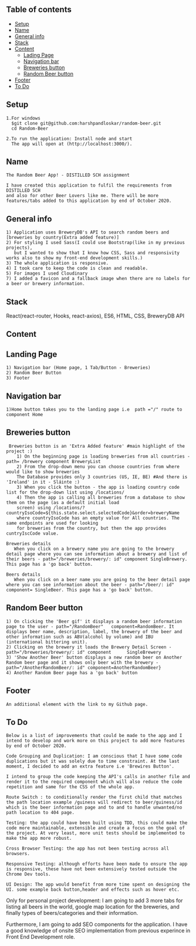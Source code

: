 ## Table of contents

- [Setup](#setup)
- [Name](#name)
- [General info](#general-info)
- [Stack](#stack)
- [Content](#content)
  - [Lading Page](#landing-page)
  - [Navigation bar](#navigation-bar)
  - [Breweries button](#breweries-button)
  - [Random Beer button](#Random-beer-button)
- [Footer](#footer)
- [To Do](#to-do)

## Setup

    1.For windows
      $git clone git@github.com:harshpandloskar/random-beer.git
      cd Random-Beer

    2.To run the application: Install node and start
      The app will open at (http://localhost:3000/).

## Name

    The Random Beer App! - DISTILLED SCH assignment

    I have created this application to fulfil the requirements from DISTILLED SCH
    and also for other Beer Lovers like me. There will be more features/tabs added to this application by end of October 2020.

## General info

    1) Application uses BreweryDB's API to search random beers and [breweries by country(Extra added feature)]
    2) For styling I used Sass(I could use Bootstrap(like in my previous projects),
       but I wanted to show that I know how CSS, Sass and responsivity works also to show my front-end development skills.)
    3) The whole application is responsive.
    4) I took care to keep the code is clean and readable.
    5) For images I used Cloudinary
    7) I added a favicon and a fallback image when there are no labels for a beer or brewery information.

## Stack

React(react-router, Hooks, react-axios), ES6, HTML, CSS, BreweryDB API

## Content

## Landing Page

    1) Navigation bar (Home page, 1 Tab/Button - Breweries)
    2) Random Beer Button
    3) Footer

## Navigation bar

    1)Home button takes you to the landing page i.e  path ="/" route to component Home

## Breweries button

     Breweries button is an 'Extra Added feature' #main highlight of the project :)
        1) On the beginning page is loading breweries from all countries - path= /brewery component BreweryList
        2) From the drop-down menu you can choose countries from where would like to show breweries
        The Database provides only 3 countries (US, IE, BE) #And there is 'Ireland' in it - Sláinte :)
        3) When you click the button - the app is loading country code list for the drop-down list using /locations/
        4) Then the app is calling all breweries from a database to show them on the page (as a default initial load
        screen) using /locations/?countryIsoCode=${this.state.select.selectedCode}&order=breweryName
        where countryIsoCode has an empty value for All countries. The same endpoints are used for looking
        for breweries from the country, but then the app provides cuntryIscCode value.

    Breweries details
       When you click on a brewery name you are going to the brewery detail page where you can see information about a brewery and list of their beers - path="/breweries/brewery/: id" component SingleBrewery. This page has a 'go back' button.

    Beers details
       When you click on a beer name you are going to the beer detail page where you can see information about the beer - path="/beer/: id" component= SingleBeer. This page has a 'go back' button.

## Random Beer button

    1) On clicking the 'Beer gif' it displays a random beer information page to the user - path="/RandomBeer"   component=RandomBeer. It displays beer name, description, label, the brewery of the beer and other information such as ABV(alcohol by volume) and IBU (international bittering unit).
    2) Clicking on the brewery it loads the Brewery Detail Screen - path="/breweries/brewery/: id" component      SingleBrewery
    3) 'Show Another Beer' button displays a new random beer on Another Random beer page and it shows only beer with the brewery - path="/AnotherRandomBeer/: id" component=AnotherRandomBeer}
    4) Another Random Beer page has a 'go back' button

## Footer

    An additional element with the link to my Github page.

## To Do

    Below is a list of improvements that could be made to the app and I intend to develop and work more on this project to add more features by end of October 2020.

    Code Grouping and Duplication: I am conscious that I have some code duplications but it was solely due to time constraint. At the last moment, I decided to add an extra feature i.e 'Brewires Button'.

    I intend to group the code keeping the API's calls in another file and render it to the required component which will also reduce the code repetition and same for the CSS of the whole app.

    Route Switch : to conditionally render the first child that matches the path location example /guiness will redirect to beer/guiness/id which is the beer information page and to and to handle unwanted/no path location to 404 page.

    Testing: the app could have been built using TDD, this could make the code more maintainable, extensible and create a focus on the goal of the project. At very least, more unit tests should be implemented to make the app more robust.

    Cross Browser Testing: the app has not been testing across all browsers.

    Responsive Testing: although efforts have been made to ensure the app is responsive, these have not been extensively tested outside the Chrome Dev tools.

    UI Design: The app would benefit from more time spent on designing the UI. some example back button,header and effects such as hover etc.

Only for personal project development: I am going to add 3 more tabs for listing all beers in the world, google map location for the breweries, and finally types of beers/categories and their information.

Furthermore, I am going to add SEO components for the application. I have a good knowledge of onsite SEO implementation from previous experince in Front End Development role.
